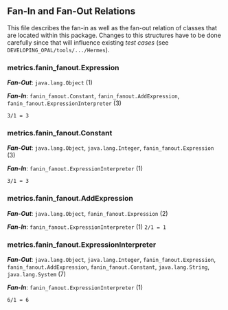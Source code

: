 ## Fan-In and Fan-Out Relations

This file describes the fan-in as well as the fan-out relation of classes that are located within
this package. Changes to this structures have to be done carefully since that will influence
existing _test cases_ (see `DEVELOPING_OPAL/tools/.../Hermes`).

### metrics.fanin_fanout.Expression

___Fan-Out___: `java.lang.Object` (1)

___Fan-In___: `fanin_fanout.Constant`, `fanin_fanout.AddExpression`, `fanin_fanout.ExpressionInterpreter` (3)

`3/1 = 3`

### metrics.fanin_fanout.Constant

___Fan-Out___: `java.lang.Object`, `java.lang.Integer`, `fanin_fanout.Expression` (3)

___Fan-In___: `fanin_fanout.ExpressionInterpreter` (1)

`3/1 = 3`

### metrics.fanin_fanout.AddExpression

___Fan-Out___: `java.lang.Object`, `fanin_fanout.Expression` (2)

___Fan-In___: `fanin_fanout.ExpressionInterpreter` (1)
`2/1 = 1`

### metrics.fanin_fanout.ExpressionInterpreter

___Fan-Out___: `java.lang.Object`, `java.lang.Integer`, `fanin_fanout.Expression`, `fanin_fanout.AddExpression`, `fanin_fanout.Constant`, `java.lang.String`, `java.lang.System` (7)

___Fan-In___: `fanin_fanout.ExpressionInterpreter` (1)

`6/1 = 6`
